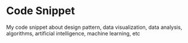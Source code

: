 # Code Snippet
  My code snippet about design pattern, data visualization, data analysis,
algorithms, artificial intelligence, machine learning, etc
